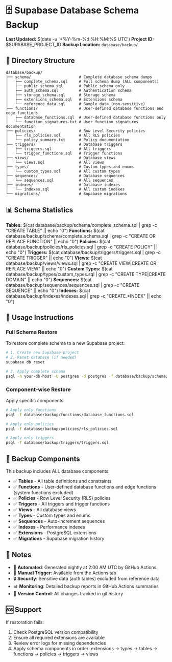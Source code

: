# 🗄️ Supabase Database Schema Backup

**Last Updated:** $(date -u '+%Y-%m-%d %H:%M:%S UTC')
**Project ID:** $SUPABASE_PROJECT_ID
**Backup Location:** `database/backup/`

## 📁 Directory Structure

```
database/backup/
├── schema/                     # Complete database schema dumps
│   ├── complete_schema.sql     # Full schema dump (ALL components)
│   ├── public_schema.sql       # Public schema only
│   ├── auth_schema.sql         # Authentication schema
│   ├── storage_schema.sql      # Storage schema
│   ├── extensions_schema.sql   # Extensions schema
│   └── reference_data.sql      # Sample data (non-sensitive)
├── functions/                  # User-defined database functions and edge functions
│   ├── database_functions.sql  # User-defined database functions only
│   └── function_signatures.txt # User function signatures documentation
├── policies/                   # Row Level Security policies
│   ├── rls_policies.sql        # All RLS policies
│   └── policy_summary.txt      # Policy documentation
├── triggers/                   # Database triggers
│   ├── triggers.sql            # All triggers
│   └── trigger_functions.sql   # Trigger functions
├── views/                      # Database views
│   └── views.sql               # All views
├── types/                      # Custom types and enums
│   └── custom_types.sql        # All custom types
├── sequences/                  # Database sequences
│   └── sequences.sql           # All sequences
├── indexes/                    # Database indexes
│   └── indexes.sql             # All custom indexes
└── migrations/                 # Supabase migrations
```

## 📊 Schema Statistics

**Tables:** $(cat database/backup/schema/complete_schema.sql | grep -c "CREATE TABLE" || echo "0")
**Functions:** $(cat database/backup/schema/complete_schema.sql | grep -c "CREATE OR REPLACE FUNCTION" || echo "0")
**Policies:** $(cat database/backup/policies/rls_policies.sql | grep -c "CREATE POLICY" || echo "0")
**Triggers:** $(cat database/backup/triggers/triggers.sql | grep -c "CREATE TRIGGER" || echo "0")
**Views:** $(cat database/backup/views/views.sql | grep -c "CREATE VIEW\|CREATE OR REPLACE VIEW" || echo "0")
**Custom Types:** $(cat database/backup/types/custom_types.sql | grep -c "CREATE TYPE\|CREATE DOMAIN" || echo "0")
**Sequences:** $(cat database/backup/sequences/sequences.sql | grep -c "CREATE SEQUENCE" || echo "0")
**Indexes:** $(cat database/backup/indexes/indexes.sql | grep -c "CREATE.*INDEX" || echo "0")

## 🚀 Usage Instructions

### Full Schema Restore
To restore complete schema to a new Supabase project:
```bash
# 1. Create new Supabase project
# 2. Reset database (if needed)
supabase db reset

# 3. Apply complete schema
psql -h your-db-host -U postgres -d postgres -f database/backup/schema/complete_schema.sql
```

### Component-wise Restore
Apply specific components:
```bash
# Apply only functions
psql -f database/backup/functions/database_functions.sql

# Apply only policies
psql -f database/backup/policies/rls_policies.sql

# Apply only triggers
psql -f database/backup/triggers/triggers.sql
```

## 🔧 Backup Components

This backup includes ALL database components:
- ✅ **Tables** - All table definitions and constraints
- ✅ **Functions** - User-defined database functions and edge functions (system functions excluded)
- ✅ **Policies** - Row Level Security (RLS) policies
- ✅ **Triggers** - All triggers and trigger functions
- ✅ **Views** - All database views
- ✅ **Types** - Custom types and enums
- ✅ **Sequences** - Auto-increment sequences
- ✅ **Indexes** - Performance indexes
- ✅ **Extensions** - PostgreSQL extensions
- ✅ **Migrations** - Supabase migration history

## 📝 Notes

- 🤖 **Automated**: Generated nightly at 2:00 AM UTC by GitHub Actions
- 🔧 **Manual Trigger**: Available from the Actions tab
- 🔒 **Security**: Sensitive data (auth tables) excluded from reference data
- 📊 **Monitoring**: Detailed backup reports in GitHub Actions summaries
- 🔄 **Version Control**: All changes tracked in git history

## 🆘 Support

If restoration fails:
1. Check PostgreSQL version compatibility
2. Ensure all required extensions are available
3. Review error logs for missing dependencies
4. Apply schema components in order: extensions → types → tables → functions → policies → triggers → views
